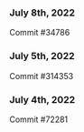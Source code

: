 ### July 8th, 2022

Commit #34786

### July 5th, 2022

Commit #314353


### July 4th, 2022

Commit #72281
